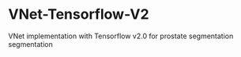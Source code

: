 # VNet-Tensorflow-V2
VNet implementation with Tensorflow v2.0 for prostate segmentation segmentation
